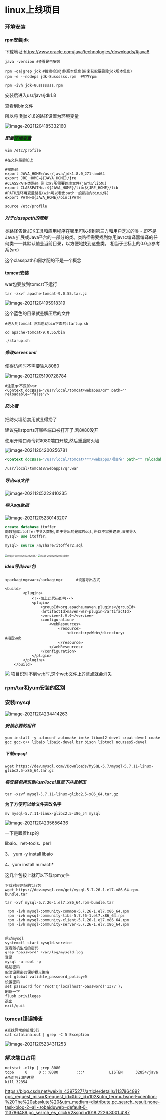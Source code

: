 

# linux上线项目

### 环境安装

#### rpm安装jdk

下载地址:https://www.oracle.com/java/technologies/downloads/#java8



```shell
java -version #查看是否安装

rpm -qa|grep jdk #搜索检测jdk版本信息(用来获取要删除jdk版本信息)
rpm -e --nodeps jdk-8ussssss.rpm  #写在rpm

rpm -ivh jdk-8usssssss.rpm

```

安装后进入usr/java/jdk1.8

查看到bin文件

所以将 到jdk1.8的路径设置为环境变量

![image-20211204185332160](linux上线项目.assets/image-20211204185332160.png)



##### 配置<span style='background:green;'>环境变量</span>

```shell
vim /etc/profile
```

```properties
#在文件最后加上

#根路径
export JAVA_HOME=/usr/java/jdk1.8.0_271-amd64
export JRE_HOME=${JAVA_HOME}/jre
#CLASSPATH类路径 是 运行所需要的库文件(jar包/lib包)
export CLASSPATH=.:${JAVA_HOME}/lib:${JRE_HOME}/lib
#PATH是环境变量路径(win可以看出path一般都指向bin文件) 
export PATH=${JAVA_HOME}/bin:$PATH
 
source /etc/profile 
```

##### 对于classpath的理解

类路径告诉JDK工具和应用程序在哪里可以找到第三方和用户定义的类 - 即不是Java 扩展或Java平台的一部分的类。类路径需要找到你用javac编译器编译的任何类——其默认值是当前目录，以方便地找到这些类。         相当于坐标上的0.0点参考系(src)

这个classpath和刚才配的不是一个概念

#### tomcat安装

war包要放到tomcat下运行

```shell
tar -zxvf apache-tomcat-9.0.55.tar.gz
```

![image-20211204195918319](linux上线项目.assets/image-20211204195918319.png)

这个蓝色的目录就是解压后的文件

```shell
#进入到tomcat 然后启动bin下面的startup.sh

cd apache-tomcat-9.0.55/bin

./starup.sh
```

##### 修改server.xml

使得访问时不需要输入8080

![image-20211205190728784](linux上线项目.assets/image-20211205190728784.png)

```shell
#注意qr不要加war
<Context docBase="/usr/local/tomcat/webapps/qr" path="" reloadable="false"/> 
```



##### 防火墙

把防火墙给禁用就显得捞了

建议先listports开哪些端口被打开了,若8080没开

使用开端口命令将8080端口开放,然后重启防火墙

![image-20211204200256781](linux上线项目.assets/image-20211204200256781.png)

```xml
<Context docBase="/usr/local/tomcat/***/webapps/项目名" path="" reloadable="false"/>

/usr/local/tomcat8/webapps/qr.war
```



##### 导出sql文件

![image-20211205222410235](linux上线项目.assets/image-20211205222410235.png)

##### 导入sql数据

![image-20211205230143207](linux上线项目.assets/image-20211205230143207.png)

```sql
create database itoffer
向数据库itoffer中导入数据,由于导出的是库的sql,所以不需要建表,直接导入
mysql> use itoffer;

mysql> source /myshare/itoffer2.sql
```

<img src="linux上线项目.assets/image-20211206202326557.png" alt="image-20211206202326557" style="zoom:50%;" />

<img src="linux上线项目.assets/image-20211206202345150.png" alt="image-20211206202345150" style="zoom:50%;" />

##### idea导出war包

```xml-dtd
<packaging>war</packaging>      #设置导出方式

<build>                        
        <plugins>
            <!--加上此代码即可-->
            <plugin>
                <groupId>org.apache.maven.plugins</groupId>
                <artifactId>maven-war-plugin</artifactId>
                <version>3.0.0</version>
                <configuration>
                    <webResources>
                        <resource>
                            <directory>Web</directory>                #指定web
                        </resource>
                    </webResources>
                </configuration>
            </plugin>
        </plugins>
    </build>
```

<img src="linux上线项目.assets/image-20211204210314718.png" align=left>

项目识别不到web时,这个web文件上的蓝点就会消失

### rpm/tar和yum安装的区别

### 安装mysql

![image-20211204234414263](linux上线项目.assets/image-20211204234414263.png)

##### **安装必要的组件**

```
yum install –y autoconf automake imake libxml2-devel expat-devel cmake gcc gcc-c++ libaio libaio-devel bzr bison libtool ncurses5-devel
```

##### **下载mysql**

```
wget https://dev.mysql.com//Downloads/MySQL-5.7/mysql-5.7.11-linux-glibc2.5-x86_64.tar.gz
```

##### **将安装包拷贝到/usr/local目录下并且解压**

```
tar -xzvf mysql-5.7.11-linux-glibc2.5-x86_64.tar.gz
```

**为了方便可以给文件夹改名字**

```
mv mysql-5.7.11-linux-glibc2.5-x86_64 mysql
```

![image-20211204235656436](linux上线项目.assets/image-20211204235656436.png)



一下是跟着hsp的

libaio、net-tools、perl

3、 yum -y install libaio

4、yum install numactl*

这几个包按上就可以下载rpm文件

```shell
下载对应网址的tar包
wget https://dev.mysql.com/get/mysql-5.7.26-1.el7.x86_64.rpm-bundle.tar

tar -xvf mysql-5.7.26-1.el7.x86_64.rpm-bundle.tar

 rpm -ivh mysql-community-common-5.7.26-1.el7.x86_64.rpm
 rpm -ivh mysql-community-libs-5.7.26-1.el7.x86_64.rpm
 rpm -ivh mysql-community-client-5.7.26-1.el7.x86_64.rpm
 rpm -ivh mysql-community-server-5.7.26-1.el7.x86_64.rpm 
 
 
启动mysql
systemctl start mysqld.service
查看随机生成的密码
grep "password" /var/log/mysqld.log
登录
mysql -u root -p
粘贴密码
取消设置密码保护提示策略
set global validate_password_policy=0
设置密码
set password for 'root'@'localhost'=password('1377');
刷新一下
flush privileges
退出
exit/quit
```



### tomcat错误排查

```shell
#查找异常的前后5行 
cat catalina.out | grep -C 5 Exception    
```

![image-20211205234311253](linux上线项目.assets/image-20211205234311253.png)

### 解决端口占用

```shell
netstat -nltp | grep 8080
tcp6     0     0 :::8080        :::*           LISTEN      32854/java 
#杀对应id的进程
kill 32854
```







https://blog.csdn.net/weixin_43975277/article/details/113786489?ops_request_misc=&request_id=&biz_id=102&utm_term=JasperException:%20The%20absolute%20&utm_medium=distribute.pc_search_result.none-task-blog-2~all~sobaiduweb~default-0-113786489.pc_search_es_clickV2&spm=1018.2226.3001.4187

